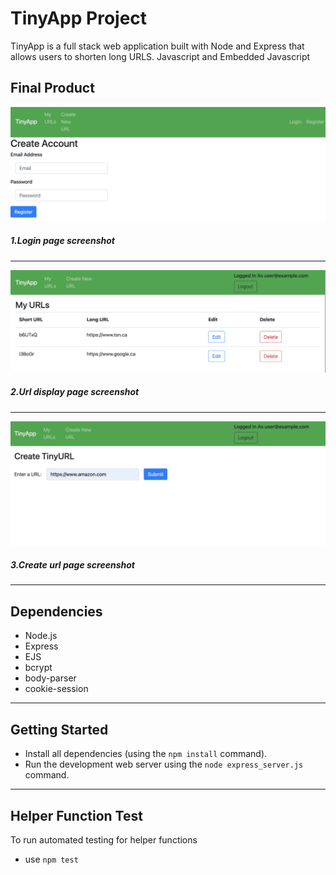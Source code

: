 # TinyApp Project

TinyApp is a full stack web application built with Node and Express that allows users to shorten long URLS. Javascript and Embedded Javascript

## Final Product 


!["screenshot of login page"](https://github.com/MingfengLi0122/tinyapp/blob/master/docs/login_page.png)
##### 1.Login page screenshot
---
!["screenshot of url display page"](https://github.com/MingfengLi0122/tinyapp/blob/master/docs/display_urls.png)
##### 2.Url display page screenshot
---
!["screenshot of create url page"](https://github.com/MingfengLi0122/tinyapp/blob/master/docs/create_url.png)
##### 3.Create url page screenshot
---
## Dependencies

- Node.js
- Express
- EJS
- bcrypt
- body-parser
- cookie-session
---
## Getting Started

- Install all dependencies (using the `npm install` command).
- Run the development web server using the `node express_server.js` command.
---
## Helper Function Test

To run automated testing for helper functions
- use `npm test`
